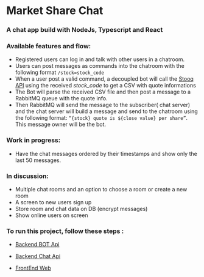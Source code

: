 # Market Share Chat

### A chat app build with NodeJs, Typescript and React

### Available features and flow:

- Registered users can log in and talk with other users in a chatroom.
- Users can post messages as commands into the chatroom with the following format
``/stock=stock_code ``
- When a user post a valid command, a decoupled bot will call the [Stooq API]( https://stooq.com/ "Stooq") using the received _stock_code_ to get a CSV with quote informations
- The Bot will parse the received CSV file and then post a message to a RabbitMQ queue with the quote info.
- Then RabbitMQ will send the message to the subscriber( chat server) and the chat server will build a message and send to the chatroom using the following format: ``“{stock} quote is ${close value} per share”``. This message owner will be
the bot.

### Work in progress:
- Have the chat messages ordered by their timestamps and show only the last 50
messages.

### In discussion:
- Multiple chat rooms and an option to choose a room or create a new room
- A screen to new users sign up
- Store room and chat data on DB (encrypt messages)
- Show online users on screen

### To run this project, follow these steps :

- [Backend BOT Api]( https://github.com/leo2d/market-share-chat/tree/master/bot/README.md "Bot") 

- [Backend Chat Api]( https://github.com/leo2d/market-share-chat/tree/master/server/README.md "Api") 

- [FrontEnd Web]( https://github.com/leo2d/market-share-chat/blob/master/web/README.md "FrontEnd") 
